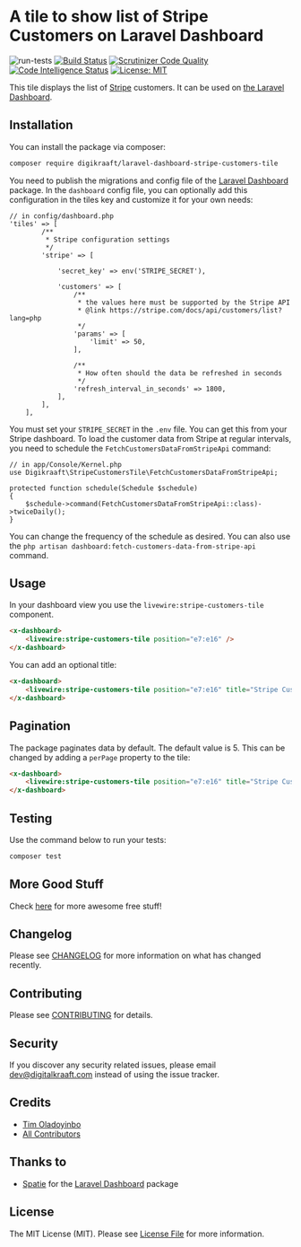 # A tile to show list of Stripe Customers on Laravel Dashboard
![run-tests](https://github.com/digikraaft/laravel-dashboard-stripe-customers-tile/workflows/run-tests/badge.svg)
[![Build Status](https://scrutinizer-ci.com/g/digikraaft/laravel-dashboard-stripe-customers-tile/badges/build.png?b=master)](https://scrutinizer-ci.com/g/digikraaft/laravel-dashboard-stripe-customers-tile/build-status/master)
[![Scrutinizer Code Quality](https://scrutinizer-ci.com/g/digikraaft/laravel-dashboard-stripe-customers-tile/badges/quality-score.png?b=master)](https://scrutinizer-ci.com/g/digikraaft/laravel-dashboard-stripe-customers-tile/?branch=master)
[![Code Intelligence Status](https://scrutinizer-ci.com/g/digikraaft/laravel-dashboard-stripe-customers-tile/badges/code-intelligence.svg?b=master)](https://scrutinizer-ci.com/code-intelligence)
[![License: MIT](https://img.shields.io/badge/License-MIT-green.svg)](https://opensource.org/licenses/MIT)

This tile displays the list of [Stripe](https://stripe.com) customers. 
It can be used on [the Laravel Dashboard](https://docs.spatie.be/laravel-dashboard).

## Installation

You can install the package via composer:

```bash
composer require digikraaft/laravel-dashboard-stripe-customers-tile
```
You need to publish the migrations and config file of the [Laravel Dashboard](https://github.com/spatie/laravel-dashboard) package.
In the `dashboard` config file, you can optionally add this configuration in the tiles key and customize it for your own needs:
```
// in config/dashboard.php
'tiles' => [
        /**
         * Stripe configuration settings
         */
        'stripe' => [

            'secret_key' => env('STRIPE_SECRET'),

            'customers' => [
                /**
                 * the values here must be supported by the Stripe API
                 * @link https://stripe.com/docs/api/customers/list?lang=php
                 */
                'params' => [
                    'limit' => 50,
                ],

                /**
                 * How often should the data be refreshed in seconds
                 */
                'refresh_interval_in_seconds' => 1800,
            ],
        ],
    ],
```
You must set your `STRIPE_SECRET` in the `.env` file. You can get this from your Stripe dashboard. 
To load the customer data from Stripe at regular intervals, you need to schedule the `FetchCustomersDataFromStripeApi`
command:
```
// in app/Console/Kernel.php
use Digikraaft\StripeCustomersTile\FetchCustomersDataFromStripeApi;

protected function schedule(Schedule $schedule)
{
    $schedule->command(FetchCustomersDataFromStripeApi::class)->twiceDaily();
}
```
You can change the frequency of the schedule as desired. You can also use the
`php artisan dashboard:fetch-customers-data-from-stripe-api` command.

## Usage
In your dashboard view you use the `livewire:stripe-customers-tile` component.
```html
<x-dashboard>
    <livewire:stripe-customers-tile position="e7:e16" />
</x-dashboard>
```
You can add an optional title:
```html
<x-dashboard>
    <livewire:stripe-customers-tile position="e7:e16" title="Stripe Customers" />
</x-dashboard>
```

## Pagination
The package paginates data by default. The default value is 5. This can be changed by adding a `perPage`
property to the tile:
```html
<x-dashboard>
    <livewire:stripe-customers-tile position="e7:e16" title="Stripe Customers" perPage="10" />
</x-dashboard>
```

## Testing
Use the command below to run your tests:
``` bash
composer test
```

## More Good Stuff
Check [here](https://github.com/digikraaft) for more awesome free stuff!

## Changelog
Please see [CHANGELOG](CHANGELOG.md) for more information on what has changed recently.

## Contributing
Please see [CONTRIBUTING](CONTRIBUTING.md) for details.

## Security
If you discover any security related issues, please email dev@digitalkraaft.com instead of using the issue tracker.

## Credits
- [Tim Oladoyinbo](https://github.com/timoladoyinbo)
- [All Contributors](../../contributors)

## Thanks to
- [Spatie](https://github.com/spatie/) for the [Laravel Dashboard](https://github.com/spatie/laravel-dashboard) package

## License
The MIT License (MIT). Please see [License File](LICENSE.md) for more information.
